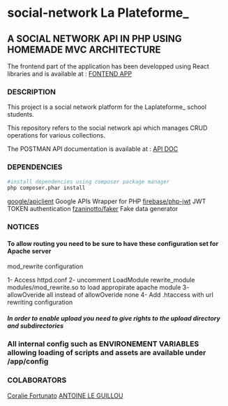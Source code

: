 # social-network La Plateforme\_

## A SOCIAL NETWORK API IN PHP USING HOMEMADE MVC ARCHITECTURE

The frontend part of the application has been developped using React libraries and is available at :
[FONTEND APP](https://github.com/antoine-tech/laplateforme-network-frontend)

### DESCRIPTION

This project is a social network platform for the Laplateforme\_ school students.

This repository refers to the social network api which manages CRUD operations for various collections.

The POSTMAN API documentation is available at :
[API DOC](https://documenter.getpostman.com/view/13953520/TVsvfRZR)

### DEPENDENCIES

```bash
#install dependencies using composer package manager
php composer.phar install
```

[google/apiclient](https://github.com/googleapis/google-api-php-client) Google APIs Wrapper for PHP
[firebase/php-jwt](https://github.com/firebase/php-jwt) JWT TOKEN authentication
[fzaninotto/faker](https://github.com/fzaninotto/Faker) Fake data generator

### NOTICES

#### To allow routing you need to be sure to have these configuration set for Apache server

mod_rewrite configuration

1- Access httpd.conf
2- uncomment LoadModule rewrite_module modules/mod_rewrite.so to load appropirate apache module
3- allowOveride all instead of allowOveride none
4- Add .htaccess with url rewriting configuration

##### In order to enable upload you need to give rights to the upload directory and subdirectories

### All internal config such as ENVIRONEMENT VARIABLES allowing loading of scripts and assets are available under /app/config

### COLABORATORS

[Coralie Fortunato](https://github.com/coralie-fortunato)
[ANTOINE LE GUILLOU](https://github.com/learnWeb3)
